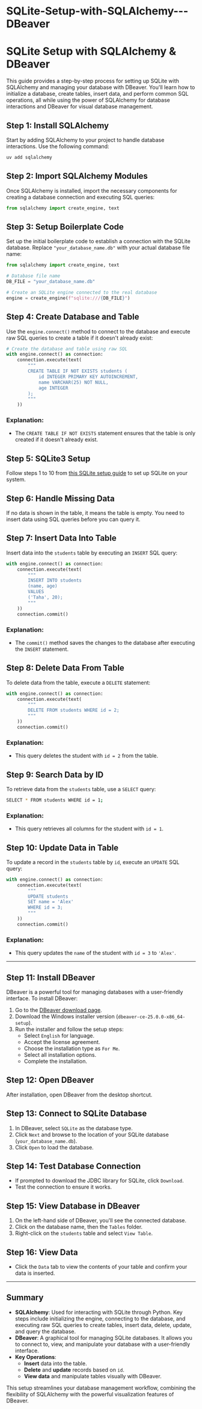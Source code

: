 # SQLite-Setup-with-SQLAlchemy---DBeaver

# SQLite Setup with SQLAlchemy & DBeaver

This guide provides a step-by-step process for setting up SQLite with SQLAlchemy and managing your database with DBeaver. You'll learn how to initialize a database, create tables, insert data, and perform common SQL operations, all while using the power of SQLAlchemy for database interactions and DBeaver for visual database management.

## Step 1: Install SQLAlchemy

Start by adding SQLAlchemy to your project to handle database interactions. Use the following command:

```sh
uv add sqlalchemy
```

## Step 2: Import SQLAlchemy Modules

Once SQLAlchemy is installed, import the necessary components for creating a database connection and executing SQL queries:

```python
from sqlalchemy import create_engine, text
```

## Step 3: Setup Boilerplate Code

Set up the initial boilerplate code to establish a connection with the SQLite database. Replace `"your_database_name.db"` with your actual database file name:

```python
from sqlalchemy import create_engine, text

# Database file name
DB_FILE = "your_database_name.db"

# Create an SQLite engine connected to the real database
engine = create_engine(f"sqlite:///{DB_FILE}")
```

## Step 4: Create Database and Table

Use the `engine.connect()` method to connect to the database and execute raw SQL queries to create a table if it doesn't already exist:

```python
# Create the database and table using raw SQL
with engine.connect() as connection:
    connection.execute(text(
        """
        CREATE TABLE IF NOT EXISTS students (
            id INTEGER PRIMARY KEY AUTOINCREMENT,
            name VARCHAR(25) NOT NULL,
            age INTEGER
        );
        """
    ))
```

### Explanation:
- The `CREATE TABLE IF NOT EXISTS` statement ensures that the table is only created if it doesn't already exist.

## Step 5: SQLite3 Setup

Follow steps 1 to 10 from [this SQLite setup guide](https://github.com/Sid-Taha/Docs/blob/main/SQLite-CLI-setup.md) to set up SQLite on your system.

## Step 6: Handle Missing Data

If no data is shown in the table, it means the table is empty. You need to insert data using SQL queries before you can query it.

## Step 7: Insert Data Into Table

Insert data into the `students` table by executing an `INSERT` SQL query:

```python
with engine.connect() as connection:
    connection.execute(text(
        """
        INSERT INTO students
        (name, age)
        VALUES
        ('Taha', 20);
        """
    ))
    connection.commit()
```

### Explanation:
- The `commit()` method saves the changes to the database after executing the `INSERT` statement.

## Step 8: Delete Data From Table

To delete data from the table, execute a `DELETE` statement:

```python
with engine.connect() as connection:
    connection.execute(text(
        """
        DELETE FROM students WHERE id = 2;
        """
    ))
    connection.commit()
```

### Explanation:
- This query deletes the student with `id = 2` from the table.

## Step 9: Search Data by ID

To retrieve data from the `students` table, use a `SELECT` query:

```sh
SELECT * FROM students WHERE id = 1;
```

### Explanation:
- This query retrieves all columns for the student with `id = 1`.

## Step 10: Update Data in Table

To update a record in the `students` table by `id`, execute an `UPDATE` SQL query:

```python
with engine.connect() as connection:
    connection.execute(text(
        """
        UPDATE students
        SET name = 'Alex'
        WHERE id = 3;
        """
    ))
    connection.commit()
```

### Explanation:
- This query updates the `name` of the student with `id = 3` to `'Alex'`.

---

## Step 11: Install DBeaver

DBeaver is a powerful tool for managing databases with a user-friendly interface. To install DBeaver:

1. Go to the [DBeaver download page](https://dbeaver.io/download/).
2. Download the Windows installer version (`dbeaver-ce-25.0.0-x86_64-setup`).
3. Run the installer and follow the setup steps:
   - Select `English` for language.
   - Accept the license agreement.
   - Choose the installation type as `For Me`.
   - Select all installation options.
   - Complete the installation.

## Step 12: Open DBeaver

After installation, open DBeaver from the desktop shortcut.

## Step 13: Connect to SQLite Database

1. In DBeaver, select `SQLite` as the database type.
2. Click `Next` and browse to the location of your SQLite database (`your_database_name.db`).
3. Click `Open` to load the database.

## Step 14: Test Database Connection

- If prompted to download the JDBC library for SQLite, click `Download`.
- Test the connection to ensure it works.

## Step 15: View Database in DBeaver

1. On the left-hand side of DBeaver, you'll see the connected database.
2. Click on the database name, then the `Tables` folder.
3. Right-click on the `students` table and select `View Table`.

## Step 16: View Data

- Click the `Data` tab to view the contents of your table and confirm your data is inserted.

---

## Summary

- **SQLAlchemy**: Used for interacting with SQLite through Python. Key steps include initializing the engine, connecting to the database, and executing raw SQL queries to create tables, insert data, delete, update, and query the database.
- **DBeaver**: A graphical tool for managing SQLite databases. It allows you to connect to, view, and manipulate your database with a user-friendly interface.
- **Key Operations**: 
  - **Insert** data into the table.
  - **Delete** and **update** records based on `id`.
  - **View data** and manipulate tables visually with DBeaver.

This setup streamlines your database management workflow, combining the flexibility of SQLAlchemy with the powerful visualization features of DBeaver.
